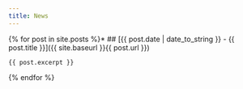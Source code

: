 ```yaml
---
title: News
---
```


{% for post in site.posts %}* ## [{{ post.date | date_to_string }} - {{ post.title }}]({{ site.baseurl }}{{ post.url }})
    
    {{ post.excerpt }}
{% endfor %}
